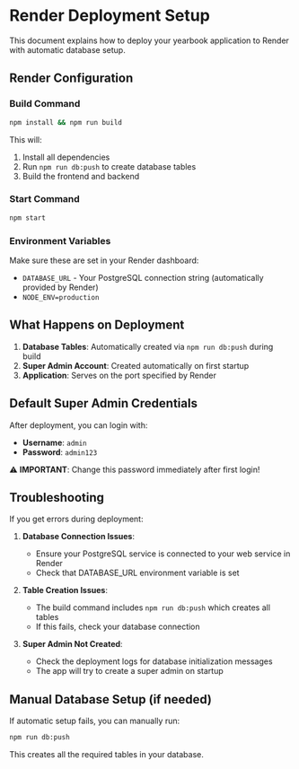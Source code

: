 # Render Deployment Setup

This document explains how to deploy your yearbook application to Render with automatic database setup.

## Render Configuration

### Build Command
```bash
npm install && npm run build
```
This will:
1. Install all dependencies
2. Run `npm run db:push` to create database tables
3. Build the frontend and backend

### Start Command
```bash
npm start
```

### Environment Variables
Make sure these are set in your Render dashboard:
- `DATABASE_URL` - Your PostgreSQL connection string (automatically provided by Render)
- `NODE_ENV=production`

## What Happens on Deployment

1. **Database Tables**: Automatically created via `npm run db:push` during build
2. **Super Admin Account**: Created automatically on first startup
3. **Application**: Serves on the port specified by Render

## Default Super Admin Credentials

After deployment, you can login with:
- **Username**: `admin`
- **Password**: `admin123`

⚠️ **IMPORTANT**: Change this password immediately after first login!

## Troubleshooting

If you get errors during deployment:

1. **Database Connection Issues**: 
   - Ensure your PostgreSQL service is connected to your web service in Render
   - Check that DATABASE_URL environment variable is set

2. **Table Creation Issues**:
   - The build command includes `npm run db:push` which creates all tables
   - If this fails, check your database connection

3. **Super Admin Not Created**:
   - Check the deployment logs for database initialization messages
   - The app will try to create a super admin on startup

## Manual Database Setup (if needed)

If automatic setup fails, you can manually run:
```bash
npm run db:push
```

This creates all the required tables in your database.